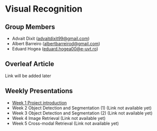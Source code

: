 # **Visual Recognition**

## Group Members

- Advait Dixit (advaitdixit99@gmail.com)
- Albert Barreiro (albertbarreirod@gmail.com)
- Eduard Hogea (eduard.hogea00@e-uvt.ro)

## Overleaf Article

Link will be added later

## Weekly Presentations

- [Week 1 Project introduction](https://docs.google.com/presentation/d/1S9_8x5Vc7RlXTraeNL5-cWn-vbvcuax4l4FJzjlnD2A/edit?usp=sharing)
- Week 2 Object Detection and Segmentation (1) (Link not available yet)
- Week 3 Object Detection and Segmentation (2) (Link not available yet)
- Week 4 Image Retrieval (Link not available yet)
- Week 5 Cross-modal Retrieval (Link not available yet)


